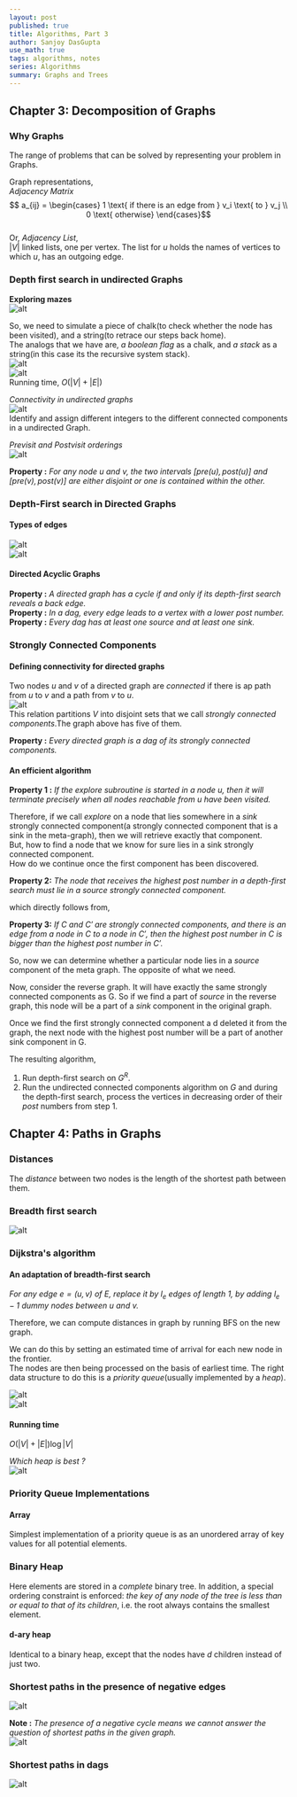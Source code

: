 ```yaml
---
layout: post
published: true
title: Algorithms, Part 3
author: Sanjoy DasGupta
use_math: true
tags: algorithms, notes
series: Algorithms
summary: Graphs and Trees
---
```


## Chapter 3: Decomposition of Graphs

### Why Graphs
The range of problems that can be solved by representing your problem in Graphs.

Graph representations,   
*Adjacency Matrix*   
$$ a_{ij} = \begin{cases} 1 \text{ if there is an edge from } v_i \text{ to } v_j \\ 0 \text{ otherwise} \end{cases}$$   
Or, *Adjacency List*,   
$|V|$ linked lists, one per vertex. The list for *u* holds the names of vertices to which *u*, has an outgoing edge. 

### Depth first search in undirected Graphs   
**Exploring mazes**   
![alt](/images/algdg/3_maze.png)   

So, we need to simulate a piece of chalk(to check whether the node has been visited), and a string(to retrace our steps back home).   
The analogs that we have are, *a boolean flag* as a chalk, and *a stack* as a string(in this case its the recursive system stack).   
![alt](/images/algdg/3_maze2.png)   
![alt](/images/algdg/3_dfs.png)   
Running time, $O(|V| + |E|)$

*Connectivity in undirected graphs*   
![alt](/images/algdg/3_cc.png)   
Identify and assign different integers to the different connected components in a undirected Graph.   

*Previsit and Postvisit orderings*   
![alt](/images/algdg/3_previsit.png)   

**Property :** *For any node $u$ and $v$, the two intervals $[pre(u), post(u)]$ and $[pre(v), post(v)]$ are either disjoint or one is contained within the other.*   

### Depth-First search in Directed Graphs   
#### Types of edges   
![alt](/images/algdg/3_edges.png)   
![alt](/images/algdg/3_edges2.png)   

#### Directed Acyclic Graphs   
**Property :** *A directed graph has a cycle if and only if its depth-first search reveals a back edge.*   
**Property :** *In a dag, every edge leads to a vertex with a lower $post$ number.*   
**Property :** *Every dag has at least one source and at least one sink.*   

### Strongly Connected Components   
#### Defining connectivity for directed graphs  
Two nodes *u* and *v* of a directed graph are *connected* if there is ap path from *u* to *v* and a path from *v* to *u*.   
![alt](/images/algdg/3_dag.png)   
This relation partitions *V* into disjoint sets that we call *strongly connected components*.The graph above has five of them.   

**Property :** *Every directed graph is a dag of its strongly connected components.*   

#### An efficient algorithm   
**Property 1 :** *If the $explore$ subroutine is started in a node $u$, then it will terminate precisely when all nodes reachable from $u$ have been visited.*   

Therefore, if we call *explore* on a node that lies somewhere in a *sink* strongly connected component(a strongly connected component that is a sink in the meta-graph), then we will retrieve exactly that component.   
But, how to find a node that we know for sure lies in a sink strongly connected component.   
How do we continue once the first component has been discovered.   

**Property 2:** *The node that receives the highest $post$ number in a depth-first search must lie in a source strongly connected component.*   

which directly follows from,   

**Property 3:** *If $C$ and $C'$ are strongly connected components, and there is an edge from a node in $C$ to a node in $C'$, then the highest $post$ number in $C$ is bigger than the highest $post$ number in $C'$.*   

So, now we can determine whether a particular node lies in a *source* component of the meta graph. The opposite of what we need.   

Now, consider the reverse graph. It will have exactly the same strongly connected components as G. So if we find a part of *source* in the reverse graph, this node will be a part of a *sink* component in the original graph.   

Once we find the first strongly connected component a d deleted it from the graph, the next node with the highest post number will be a part of another sink component in G.   

The resulting algorithm,   
1. Run depth-first search on $G^R$.   
2. Run the undirected connected components algorithm on $G$ and during the depth-first search, process the vertices in decreasing order of their *post* numbers from step 1.

## Chapter 4: Paths in Graphs   
### Distances 
The *distance* between two nodes is the length of the shortest path between them.   

### Breadth first search   
![alt](/images/algdg/4_breadth.png)   
 
### Dijkstra's algorithm   
#### An adaptation of breadth-first search   
*For any edge $e = (u,v) \text{ of } E$, replace it by $l_e$ edges of length 1, by adding $l_e - 1$ dummy nodes between $u$ and $v$.*   

Therefore, we can compute distances in graph by running BFS on the new graph.   

We can do this by setting an estimated time of arrival for each new node in the frontier.   
The nodes are then  being processed on the basis of earliest time. The right data structure to do this is a *priority queue*(usually implemented by a *heap*).   

![alt](/images/algdg/4_dijkstra.png)   
![alt](/images/algdg/4_dijkstra2.png)   

#### Running time   
$O(|V| + |E|)\log|V|$   

*Which heap is best ?*   
![alt](/images/algdg/4_heap.png)   

### Priority Queue Implementations   

#### Array   
Simplest implementation of a priority queue is as an unordered array of key values for all potential elements.   

### Binary Heap   
Here elements are stored in a *complete* binary tree. In addition, a special ordering constraint
is enforced: *the key of any node of the tree is less than or equal to that of its children*, i.e. 
the root always contains the smallest element.   

#### d-ary heap   
Identical to a binary heap, except that the nodes have *d* children instead of just two.

### Shortest paths in the presence of negative edges   
![alt](/images/algdg/4_neg.png)   

**Note :** *The presence of a negative cycle means we cannot answer the question of shortest paths in the given graph.*   
![alt](/images/algdg/4_bell.png)   

### Shortest paths in dags   
![alt](/images/algdg/4_dags.png)   




























